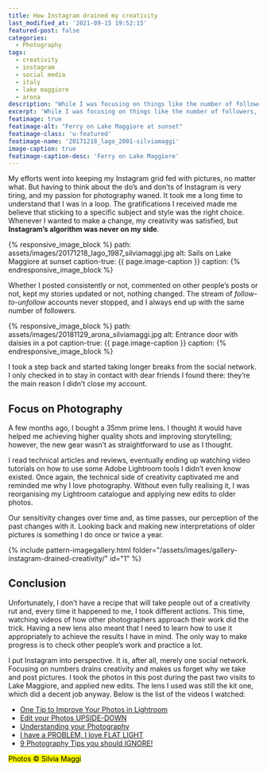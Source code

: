 ```yaml
---
title: How Instagram drained my creativity
last_modified_at: '2021-09-15 19:52:15'
featured-post: false
categories:
  - Photography
tags:
  - creativity
  - instagram
  - social media
  - italy
  - lake maggiore
  - arona
description: "While I was focusing on things like the number of followers, engagement and reach, Instagram drained my creativity. Here's how my love for photography helped."
excerpt: 'While I was focusing on things like the number of followers, engagement and reach, Instagram drained my creativity. Here’s how my love for photography helped.'
featimage: true
featimage-alt: "Ferry on Lake Maggiore at sunset"
featimage-class: 'u-featured'
featimage-name: '20171218_lago_2001-silviamaggi'
image-caption: true
featimage-caption-desc: 'Ferry on Lake Maggiore'
---
```

My efforts went into keeping my Instagram grid fed with pictures, no matter what. But having to think about the do’s and don’ts of Instagram is very tiring, and my passion for photography waned. It took me a long time to understand that I was in a loop. The gratifications I received made me believe that sticking to a specific subject and style was the right choice. Whenever I wanted to make a change, my creativity was satisfied, but **Instagram’s algorithm was never on my side**.

{% responsive_image_block %}
  path: assets/images/20171218_lago_1987_silviamaggi.jpg
  alt: Sails on Lake Maggiore at sunset
  caption-true: {{ page.image-caption }}
  caption: 
{% endresponsive_image_block %}

Whether I posted consistently or not, commented on other people’s posts or not, kept my stories updated or not, nothing changed. The stream of _follow-to-unfollow_ accounts never stopped, and I always end up with the same number of followers.

{% responsive_image_block %}
  path: assets/images/20181129_arona_silviamaggi.jpg
  alt: Entrance door with daisies in a pot
  caption-true: {{ page.image-caption }}
  caption: 
{% endresponsive_image_block %}

I took a step back and started taking longer breaks from the social network. I only checked in to stay in contact with dear friends I found there: they’re the main reason I didn’t close my account.

## Focus on Photography

A few months ago, I bought a 35mm prime lens. I thought it would have helped me achieving higher quality shots and improving storytelling; however, the new gear wasn’t as straightforward to use as I thought.

I read technical articles and reviews, eventually ending up watching video tutorials on how to use some Adobe Lightroom tools I didn’t even know existed. Once again, the technical side of creativity captivated me and reminded me why I love photography. Without even fully realising it, I was reorganising my Lightroom catalogue and applying new edits to older photos.

Our sensitivity changes over time and, as time passes, our perception of the past changes with it. Looking back and making new interpretations of older pictures is something I do once or twice a year.

{% include pattern-imagegallery.html folder="/assets/images/gallery-instagram-drained-creativity/" id="1" %}

## Conclusion

Unfortunately, I don’t have a recipe that will take people out of a creativity rut and, every time it happened to me, I took different actions. This time, watching videos of how other photographers approach their work did the trick. Having a new lens also meant that I need to learn how to use it appropriately to achieve the results I have in mind. The only way to make progress is to check other people’s work and practice a lot.

I put Instagram into perspective. It is, after all, merely one social network. Focusing on numbers drains creativity and makes us forget why we take and post pictures. I took the photos in this post during the past two visits to Lake Maggiore, and applied new edits. The lens I used was still the kit one, which did a decent job anyway. Below is the list of the videos I watched:

<ul class="smd-ul">
<li><a href="https://www.youtube.com/watch?v=jUOOzi5gukY" title="Watch the video on YouTube">One Tip to Improve Your Photos in Lightroom</a></li>
<li><a href="https://www.youtube.com/watch?v=af88_3Sgvc4" title="Watch the video on YouTube">Edit your Photos UPSIDE-DOWN</a></li>
<li><a href="https://www.youtube.com/watch?v=4pGlTw1rHy8" title="Watch the video on YouTube">Understanding your Photography</a></li>
<li><a href="https://www.youtube.com/watch?v=z3s_SmWLnMA" title="Watch the video on YouTube">I have a PROBLEM, I love FLAT LIGHT</a></li>
<li><a href="https://www.youtube.com/watch?v=3RNWJPbrZfo" title="Watch the video on YouTube">9 Photography Tips you should IGNORE!</a></li>
</ul>

<p class="detached"><mark class="smd-highlight small">Photos &copy; Silvia Maggi</mark></p>
